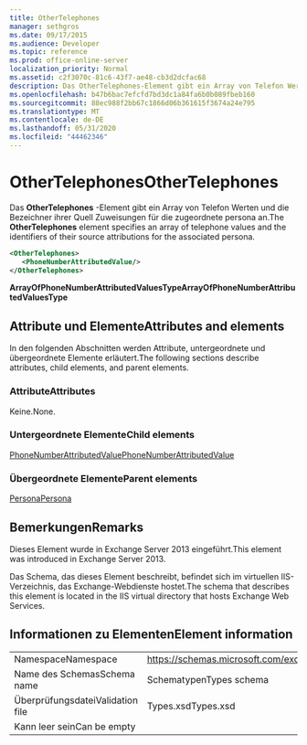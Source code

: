 ```yaml
---
title: OtherTelephones
manager: sethgros
ms.date: 09/17/2015
ms.audience: Developer
ms.topic: reference
ms.prod: office-online-server
localization_priority: Normal
ms.assetid: c2f3070c-81c6-43f7-ae48-cb3d2dcfac68
description: Das OtherTelephones-Element gibt ein Array von Telefon Werten und die Bezeichner ihrer Quell Zuweisungen für die zugeordnete persona an.
ms.openlocfilehash: b47b6bac7efcfd7bd3dc1a84fa6b0b089fbeb160
ms.sourcegitcommit: 88ec988f2bb67c1866d06b361615f3674a24e795
ms.translationtype: MT
ms.contentlocale: de-DE
ms.lasthandoff: 05/31/2020
ms.locfileid: "44462346"
---
```

# <a name="othertelephones"></a><span data-ttu-id="f6900-103">OtherTelephones</span><span class="sxs-lookup"><span data-stu-id="f6900-103">OtherTelephones</span></span>

<span data-ttu-id="f6900-104">Das **OtherTelephones** -Element gibt ein Array von Telefon Werten und die Bezeichner ihrer Quell Zuweisungen für die zugeordnete persona an.</span><span class="sxs-lookup"><span data-stu-id="f6900-104">The **OtherTelephones** element specifies an array of telephone values and the identifiers of their source attributions for the associated persona.</span></span> 
  
```XML
<OtherTelephones>
   <PhoneNumberAttributedValue/>
</OtherTelephones>

```

 <span data-ttu-id="f6900-105">**ArrayOfPhoneNumberAttributedValuesType**</span><span class="sxs-lookup"><span data-stu-id="f6900-105">**ArrayOfPhoneNumberAttributedValuesType**</span></span>
## <a name="attributes-and-elements"></a><span data-ttu-id="f6900-106">Attribute und Elemente</span><span class="sxs-lookup"><span data-stu-id="f6900-106">Attributes and elements</span></span>

<span data-ttu-id="f6900-107">In den folgenden Abschnitten werden Attribute, untergeordnete und übergeordnete Elemente erläutert.</span><span class="sxs-lookup"><span data-stu-id="f6900-107">The following sections describe attributes, child elements, and parent elements.</span></span>
  
### <a name="attributes"></a><span data-ttu-id="f6900-108">Attribute</span><span class="sxs-lookup"><span data-stu-id="f6900-108">Attributes</span></span>

<span data-ttu-id="f6900-109">Keine.</span><span class="sxs-lookup"><span data-stu-id="f6900-109">None.</span></span>
  
### <a name="child-elements"></a><span data-ttu-id="f6900-110">Untergeordnete Elemente</span><span class="sxs-lookup"><span data-stu-id="f6900-110">Child elements</span></span>

[<span data-ttu-id="f6900-111">PhoneNumberAttributedValue</span><span class="sxs-lookup"><span data-stu-id="f6900-111">PhoneNumberAttributedValue</span></span>](phonenumberattributedvalue.md)
  
### <a name="parent-elements"></a><span data-ttu-id="f6900-112">Übergeordnete Elemente</span><span class="sxs-lookup"><span data-stu-id="f6900-112">Parent elements</span></span>

[<span data-ttu-id="f6900-113">Persona</span><span class="sxs-lookup"><span data-stu-id="f6900-113">Persona</span></span>](persona.md)
  
## <a name="remarks"></a><span data-ttu-id="f6900-114">Bemerkungen</span><span class="sxs-lookup"><span data-stu-id="f6900-114">Remarks</span></span>

<span data-ttu-id="f6900-115">Dieses Element wurde in Exchange Server 2013 eingeführt.</span><span class="sxs-lookup"><span data-stu-id="f6900-115">This element was introduced in Exchange Server 2013.</span></span>
  
<span data-ttu-id="f6900-116">Das Schema, das dieses Element beschreibt, befindet sich im virtuellen IIS-Verzeichnis, das Exchange-Webdienste hostet.</span><span class="sxs-lookup"><span data-stu-id="f6900-116">The schema that describes this element is located in the IIS virtual directory that hosts Exchange Web Services.</span></span>
  
## <a name="element-information"></a><span data-ttu-id="f6900-117">Informationen zu Elementen</span><span class="sxs-lookup"><span data-stu-id="f6900-117">Element information</span></span>

|||
|:-----|:-----|
|<span data-ttu-id="f6900-118">Namespace</span><span class="sxs-lookup"><span data-stu-id="f6900-118">Namespace</span></span>  <br/> |https://schemas.microsoft.com/exchange/services/2006/types  <br/> |
|<span data-ttu-id="f6900-119">Name des Schemas</span><span class="sxs-lookup"><span data-stu-id="f6900-119">Schema name</span></span>  <br/> |<span data-ttu-id="f6900-120">Schematypen</span><span class="sxs-lookup"><span data-stu-id="f6900-120">Types schema</span></span>  <br/> |
|<span data-ttu-id="f6900-121">Überprüfungsdatei</span><span class="sxs-lookup"><span data-stu-id="f6900-121">Validation file</span></span>  <br/> |<span data-ttu-id="f6900-122">Types.xsd</span><span class="sxs-lookup"><span data-stu-id="f6900-122">Types.xsd</span></span>  <br/> |
|<span data-ttu-id="f6900-123">Kann leer sein</span><span class="sxs-lookup"><span data-stu-id="f6900-123">Can be empty</span></span>  <br/> ||
   

